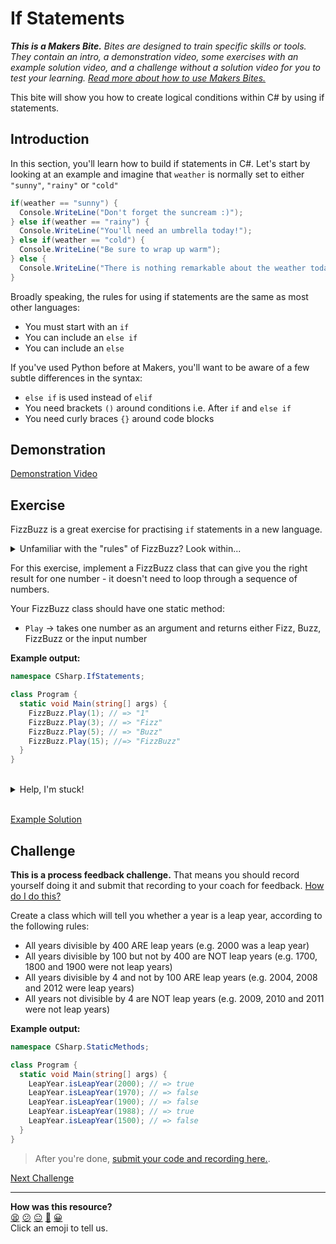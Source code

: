# If Statements

_**This is a Makers Bite.** Bites are designed to train specific skills or
tools. They contain an intro, a demonstration video, some exercises with an
example solution video, and a challenge without a solution video for you to test
your learning. [Read more about how to use Makers
Bites.](https://github.com/makersacademy/course/blob/main/labels/bites.md)_

This bite will show you how to create logical conditions within C# by using 
if statements.

## Introduction

In this section, you'll learn how to build if statements in C#. Let's start by 
looking at an example and imagine that `weather` is normally set to either 
`"sunny"`, `"rainy"` or `"cold"`

```cs
if(weather == "sunny") {
  Console.WriteLine("Don't forget the suncream :)");
} else if(weather == "rainy") {
  Console.WriteLine("You'll need an umbrella today!");
} else if(weather == "cold") {
  Console.WriteLine("Be sure to wrap up warm");
} else {
  Console.WriteLine("There is nothing remarkable about the weather today. What shall we talk about instead?");
}
```

Broadly speaking, the rules for using if statements are the same as most other
languages:

- You must start with an `if`
- You can include an `else if`
- You can include an `else`

If you've used Python before at Makers, you'll want to be aware of a few subtle
differences in the syntax:

- `else if` is used instead of `elif`
- You need brackets `()` around conditions i.e. After `if` and `else if`
- You need curly braces `{}` around code blocks

## Demonstration

[Demonstration Video](https://youtu.be/R-C40dKYd2Q)

## Exercise

FizzBuzz is a great exercise for practising `if` statements in a new language.

<details>
  <summary>Unfamiliar with the "rules" of FizzBuzz? Look within...</summary>
  FizzBuzz is a game where you count up from (for example) 1 to 100, except you 
  occasionally substitute the number for a word:
  
  * If the number is divisible by 3, you say "Fizz"
  * If the number is divisible by 5, you say "Buzz"
  * If the number is divisible by 3 AND 5, you say "FizzBuzz"
  * If the number isn't divisible by 3 or 5, you just say the number

  So, the first few numbers would be:  
  1, 2, Fizz, 4, Buzz, Fizz, 7, 8, Fizz, Buzz, 11, Fizz, 13, 14, FizzBuzz

</details>

For this exercise, implement a FizzBuzz class that can give you the right 
result for one number - it doesn't need to loop through a sequence of numbers.

Your FizzBuzz class should have one static method:
* `Play` -> takes one number as an argument and returns either Fizz, Buzz, 
FizzBuzz or the input number

**Example output:**

```cs
namespace CSharp.IfStatements;

class Program {
  static void Main(string[] args) {
    FizzBuzz.Play(1); // => "1"
    FizzBuzz.Play(3); // => "Fizz"
    FizzBuzz.Play(5); // => "Buzz"
    FizzBuzz.Play(15); //=> "FizzBuzz"
  }
}
```

<br>
<details>
  <summary>Help, I'm stuck!</summary>

  <p>
    If you want to see a solution, watch the video below. If you want a hint, 
    read on.
  </p>
  <p>
    Your <code>Play</code> method has to return <em>either</em> an <code>int</code> or a <code>string</code>. 
    Can you represent a <code>string</code> using a number (in a way that is meaningful to 
    humans)? That could be tricky! Could you represent an <code>int</code> using a 
    <code>string</code>? Yes, you could! The <code>int</code> 1 could be represented as the <code>string</code> "1". So, in C#, how do you convert an <code>int</code> to a <code>string</code>? If you can do that, you can ensure that <code>Play</code> will always return a <code>string</code>.
  </p>

</details>
<br>

[Example Solution]()

## Challenge

**This is a process feedback challenge.** That means you should record yourself
doing it and submit that recording to your coach for feedback. [How do I do
this?](https://github.com/makersacademy/golden-square-in-python/blob/main/pills/process_feedback_challenges.md)

Create a class which will tell you whether a year is a leap year, according 
to the following rules:

* All years divisible by 400 ARE leap years (e.g. 2000 was a leap year)
* All years divisible by 100 but not by 400 are NOT leap years (e.g. 1700, 1800 
and 1900 were not leap years)
* All years divisible by 4 and not by 100 ARE leap years (e.g. 2004, 2008 and 
2012 were leap years)
* All years not divisible by 4 are NOT leap years (e.g. 2009, 2010 and 2011 
were not leap years)

**Example output:**

```cs
namespace CSharp.StaticMethods;

class Program {
  static void Main(string[] args) {
    LeapYear.isLeapYear(2000); // => true
    LeapYear.isLeapYear(1970); // => false
    LeapYear.isLeapYear(1900); // => false
    LeapYear.isLeapYear(1988); // => true
    LeapYear.isLeapYear(1500); // => false
  }
}
```

> After you're done, [submit your code and recording
> here.](https://airtable.com/shrvo9ePjlwnaiLv5?prefill_Item=csharp_ifs).

[Next Challenge](10_loops_bite.md)

<!-- BEGIN GENERATED SECTION DO NOT EDIT -->

---

**How was this resource?**  
[😫](https://airtable.com/shrUJ3t7KLMqVRFKR?prefill_Repository=makersacademy%2Fcsharp-fundamentals&prefill_File=bites%2F09_ifs_bite.md&prefill_Sentiment=😫) [😕](https://airtable.com/shrUJ3t7KLMqVRFKR?prefill_Repository=makersacademy%2Fcsharp-fundamentals&prefill_File=bites%2F09_ifs_bite.md&prefill_Sentiment=😕) [😐](https://airtable.com/shrUJ3t7KLMqVRFKR?prefill_Repository=makersacademy%2Fcsharp-fundamentals&prefill_File=bites%2F09_ifs_bite.md&prefill_Sentiment=😐) [🙂](https://airtable.com/shrUJ3t7KLMqVRFKR?prefill_Repository=makersacademy%2Fcsharp-fundamentals&prefill_File=bites%2F09_ifs_bite.md&prefill_Sentiment=🙂) [😀](https://airtable.com/shrUJ3t7KLMqVRFKR?prefill_Repository=makersacademy%2Fcsharp-fundamentals&prefill_File=bites%2F09_ifs_bite.md&prefill_Sentiment=😀)  
Click an emoji to tell us.

<!-- END GENERATED SECTION DO NOT EDIT -->
